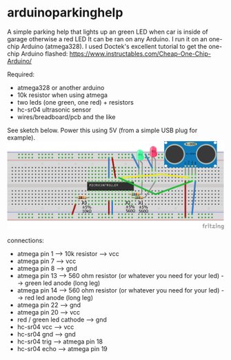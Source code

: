 # arduinoparkinghelp
A simple parking help that lights up an green LED when car is inside of garage otherwise a red LED
It can be ran on any Arduino. I run it on an one-chip Arduino (atmega328).
I used Doctek's excellent tutorial to get the one-chip Arduino flashed: https://www.instructables.com/Cheap-One-Chip-Arduino/

Required:
- atmega328 or another arduino
- 10k resistor when using atmega
- two leds (one green, one red) + resistors
- hc-sr04 ultrasonic sensor
- wires/breadboard/pcb and the like

See sketch below. Power this using 5V (from a simple USB plug for example).
![image](sketch.png?raw=true)

connections:
- atmega pin 1 --> 10k resistor --> vcc
- atmega pin 7 --> vcc
- atmega pin 8 --> gnd
- atmega pin 13 --> 560 ohm resistor (or whatever you need for your led) --> green led anode (long leg)
- atmega pin 14 --> 560 ohm resistor (or whatever you need for your led) --> red led anode (long leg)
- atmega pin 22 --> gnd
- atmega pin 20 --> vcc
- red / green led cathode --> gnd
- hc-sr04 vcc --> vcc
- hc-sr04 gnd --> gnd
- hc-sr04 trig --> atmega pin 18
- hc-sr04 echo --> atmega pin 19
